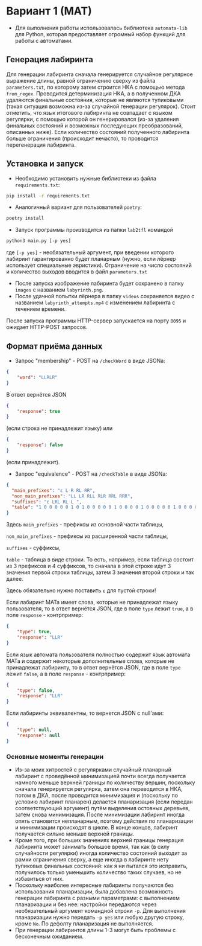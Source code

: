 # Вариант 1 (МАТ)

- Для выполнения работы использовалась библиотека `automata-lib` для Python, 
которая предоставляет огромный набор функций для работы с автоматами.

## Генерация лабиринта
Для генерации лабиринта сначала генерируется случайное регулярное выражение
длины, равной ограничению сверху из файла `parameters.txt`, 
по которому затем строится НКА с помощью метода 
`from_regex`. Проводится детерминизация НКА, а в полученном 
ДКА удаляются финальные состояния, которые не являются тупиковыми
(такая ситуация возможна из-за случайной генерации регулярок). 
Стоит отметить, что язык итогового лабиринта не совпадает с языком
регулярки, с помощью которой он генерировался 
(из-за удаления финальных состояний и возможных последующих
преобразований, описанных ниже). Если количество состояний полученного
лабиринта больше ограничения (происходит нечасто), то проводится
перегенерация лабиринта.

## Установка и запуск
- Необходимо установить нужные библиотеки из файла `requirements.txt`:
```bash
pip install -r requirements.txt
```
- Аналогичный вариант для пользователей `poetry`:
```bash
poetry install
```
- Запуск программы производится из папки `lab2tfl` командой
```bash
python3 main.py [-p yes]
```
где `[-p yes]` - необязательный аргумент, при введении которого лабиринт
гарантированно будет планарным (нужно, если лёрнер использует специальные
эвристики).
Ограничение на число состояний и количество выходов 
вводится в файл `parameters.txt`
- После запуска изображение лабиринта будет сохранено в папку `images` 
с названием `labyrinth.png`.
- После удачной попытки лёрнера в папку `videos` сохраняется видео 
с названием `labyrinth_attempts.mp4` с 
изменением лабиринта с течением времени.

После запуска программы HTTP-сервер запускается на порту `8095` и ожидает
HTTP-POST запросов.

## Формат приёма данных
- Запрос "membership" - POST на `/checkWord` в виде JSONа:

```json
{
    "word": "LLRLR"
}
```
В ответ вернётся JSON
```json
{
    "response": true
}
```
(если строка не принадлежит языку) или 
```json
{
    "response": false
}
```
(если принадлежит).

- Запрос "equivalence" - POST на `/checkTable` в виде JSONа:

```json
{
  "main_prefixes": "ε L R RL RR",
  "non_main_prefixes": "LL LR RLL RLR RRL RRR",
  "suffixes": "ε LRL RL L ", 
  "table": "1 0 0 0 0 0 1 0 1 0 0 0 0 0 1 0 0 0 0 1 0 0 0 0 0 1 0 0 0 0 0 0 0 0 0 0 0 0 0 0 0 0 0 0"
}
```

Здесь `main_prefixes` - префиксы из основной части таблицы,

`non_main_prefixes` - префиксы из расширенной части таблицы,

`suffixes` - суффиксы,

`table` - таблица в виде строки. То есть, например, если таблица 
состоит из 3 префиксов и 4 суффиксов, то сначала в этой строке идут
3 значения первой строки таблицы, затем 3 значения второй строки и так далее.


Здесь обязательно нужно поставить `ε` для пустой строки!

Если лабиринт МАТа имеет слова, которые не принадлежат языку
пользователя, то в ответ вернётся JSON, где в поле `type` лежит `true`,
а в поле `response` - контрпример:

```json
{
    "type": true,
    "response": "LLR"
}
```

Если язык автомата пользователя полностью содержит язык автомата МАТа
и содержит некоторые дополнительные слова, которые не принадлежат лабиринту,
то в ответ вернётся JSON, где в поле `type` лежит `false`,
а в поле `response` - контрпример:

```json
{
    "type": false,
    "response": "LLR"
}
```

Если лабиринты эквивалентны, то вернется JSON с null'ами:

```json
{
    "type": null,
    "response": null
}
```

### Основные моменты генерации
- Из-за моих хитростей с регулярками случайный планарный лабиринт с проведённой
минимизацией почти всегда получается намного меньше верхней границы 
по количеству вершин,
поскольку сначала генерируется регулярка, затем она переводится в НКА, потом
в ДКА, после проводится минимизация
и (поскольку по условию лабиринт планарен)
делается планаризация (если передан соответствующий аргумент) 
путём выделения остовных деревьев, 
затем снова минимизация. После минимизации лабиринт иногда опять становится
непланарным, поэтому действия по планаризации и минимизации происходят в цикле.
В конце концов, лабиринт получается сильно меньше верхней границы. 
- Кроме того, при больших значениях верхней границы генерация лабиринта
может занимать большое время, так как (в силу случайности регулярки) 
иногда количество состояний выходит за рамки ограничения сверху, а еще 
иногда в лабиринте нету тупиковых финальных состояний: как я ни пытался 
это исправить, получилось только уменьшить количество таких случаев, но
не избавиться от них.
- Поскольку наиболее интересные лабиринты получаются без использования 
планаризации, была добавлена возможность генерации лабиринта с разными 
параметрами: с выполнением 
планаризации и без нее: настройки передаются через необязательный аргумент
командной строки `-p`. Для выполнения планаризации нужно передать `-p yes` 
или любую другую строку, кроме `No`. По дефолту планаризация не выполняется.
- При генерации лабиринтов длины 1-3 могут быть проблемы с бесконечным 
ожиданием.